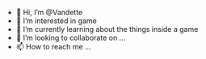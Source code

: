 - 👋 Hi, I’m @Vandette
- 👀 I’m interested in game
- 🌱 I’m currently learning about the things inside a game
- 💞️ I’m looking to collaborate on ...
- 📫 How to reach me ...

<!---
Vandette/Vandette is a ✨ special ✨ repository because its `README.md` (this file) appears on your GitHub profile.
You can click the Preview link to take a look at your changes.
--->
